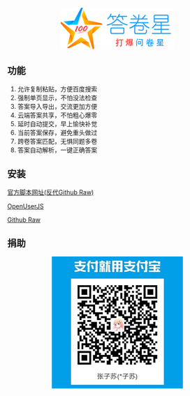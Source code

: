<div align="center">

[![Logo designed by ZhangZisu](./misc/answerstar_banner.png)](https://djx.zhangzisu.cn/)

</div>

## 功能
1. 允许复制粘贴，方便百度搜索
2. 强制单页显示，不怕没法检查
3. 答案导入导出，交流更加方便
4. 云端答案共享，不怕粗心爆零
5. 延时自动提交，早上愉快补觉
6. 当前答案保存，避免重头做过
7. 跨卷答案匹配，无惧同题多卷
8. 答案自动解析，一键正确答案

## 安装
[官方脚本网址(反代Github Raw)](http://fdd.19260817.net/answerstar.user.js)

[OpenUserJS](https://openuserjs.org/scripts/ZhangZisu/%E7%AD%94%E5%8D%B7%E6%98%9F)

[Github Raw](https://github.com/ZhangZisu/answerstar/raw/master/dist/answerstar.user.js)

## 捐助
<div align="center">

![请施舍我一杯咖啡！](./misc/beg_for_money.jpg)

</div>

